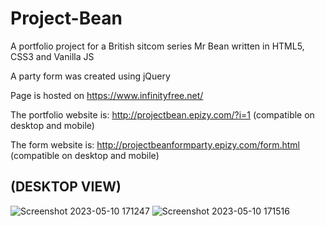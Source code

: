 # Project-Bean

A portfolio project for a British sitcom series Mr Bean written in HTML5, CSS3 and Vanilla JS 

A party form was created using jQuery

Page is hosted on https://www.infinityfree.net/

The portfolio website is: http://projectbean.epizy.com/?i=1 (compatible on desktop and mobile)

The form website is: http://projectbeanformparty.epizy.com/form.html (compatible on desktop and mobile)

## (DESKTOP VIEW)
![Screenshot 2023-05-10 171247](https://github.com/krunchkoko/Project-Bean-HTML-CSS-JS/assets/124163712/c0ab5d48-b473-4e24-aa7c-8098ba471c30)
![Screenshot 2023-05-10 171516](https://github.com/krunchkoko/Project-Bean-HTML-CSS-JS/assets/124163712/1ef80806-2e1c-4292-a0dd-f137b6217595)
